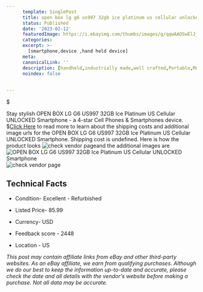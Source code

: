 ```yaml
---
      template: SinglePost
      title: open box lg g6 us997 32gb ice platinum us cellular unlocked smartphone
      status: Published
      date: '2023-02-12'
      featuredImage: https://i.ebayimg.com/thumbs/images/g/qqwAAOSwElJjPZ7W/s-l225.jpg
      categories: 
      excerpt: >-
        [smartphone,device ,hand held device]
      meta:
      canonicalLink: ''
      description: [handheld,industrially made,well crafted,Portable,Mobile,Compact,Convenient,Lightweight,Maneuverable,Man-portable,Miniature,Carriable,Hand-held,Light,Holdable,Transportable,Mobile device,Pocket-sized,On-the-go,Wireless,Cordless,Compact size,Convenient size, smartphone,device ,hand held device]
      noindex: false
      
        
---
```

$

Stay stylish OPEN BOX LG G6 US997 32GB  Ice Platinum US Cellular UNLOCKED Smartphone - a 4-star Cell Phones & Smartphones device.
$[Click Here](https://www.ebay.com/itm/295256736784?hash=item44beac4410%3Ag%3AqqwAAOSwElJjPZ7W&amdata=enc%3AAQAHAAAA0DvcKtU5KsXgmZA7%2FYTjjlHX0faArDHVEku0M6ow8Oxe5RoGAduRZA%2BfTXG28bk0Eo%2BXWp%2BA25yVbYHamjcdXpdMrOoUBgq4VDyOhUZvzoXTreAW0ziPl2LEjyzncZtw7IVxWgHScKI5YcbN45AajlH%2FipqHJ4yoYhoCJFgu7MZFUOPrfE%2BMmFcDgFikNe9BD1O3ZuTCNYOI%2FqZFwpanI9euHtk5vFUf5pj1n1R%2FRv1YsipUzra3maDgfN825rdSCZtvvAvK9eV8ao6Ad%2B4oOHE%3D&mkevt=1&mkcid=1&mkrid=711-53200-19255-0&campid=%253CePNCampaignId%253E&customid=%253CreferenceId%253E&toolid=10049) to read more to learn about the shipping costs and additional image urls for the OPEN BOX LG G6 US997 32GB  Ice Platinum US Cellular UNLOCKED Smartphone. Shipping cost is undefined. Here is how the product looks ![check vendor page](https://i.ebayimg.com/thumbs/images/g/qqwAAOSwElJjPZ7W/s-l225.jpg)and the additional images are![OPEN BOX LG G6 US997 32GB  Ice Platinum US Cellular UNLOCKED Smartphone](https://i.ebayimg.com/images/g/qqwAAOSwElJjPZ7W/s-l640.jpg)![check vendor page](https://origin-galleryplus.ebayimg.com/ws/web/295256736784_2_0_1/225x225.jpg)



 ## Technical Facts 



     
      

 - Condition- Excellent - Refurbished 


      

 - Listed Price- 85.99 


      

 - Currency- USD 


      

 - Feedback score - 2448 


      

 - Location - US 


      
      

 *_This post may contain affiliate links from eBay and other third-party websites. As an eBay affiliate, we earn from qualifying purchases. Although we do our best to keep the information up-to-date and accurate, please check the date and all details with the vendor's website before making a purchase. Not all data may be accurate._*






